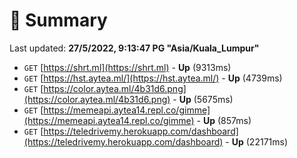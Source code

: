 # 📖 Summary
Last updated: **27/5/2022, 9:13:47 PG "Asia/Kuala_Lumpur"**

- `GET` [https://shrt.ml](https://shrt.ml) - **Up** (9313ms)
- `GET` [https://hst.aytea.ml/](https://hst.aytea.ml/) - **Up** (4739ms)
- `GET` [https://color.aytea.ml/4b31d6.png](https://color.aytea.ml/4b31d6.png) - **Up** (5675ms)
- `GET` [https://memeapi.aytea14.repl.co/gimme](https://memeapi.aytea14.repl.co/gimme) - **Up** (857ms)
- `GET` [https://teledrivemy.herokuapp.com/dashboard](https://teledrivemy.herokuapp.com/dashboard) - **Up** (22171ms)
